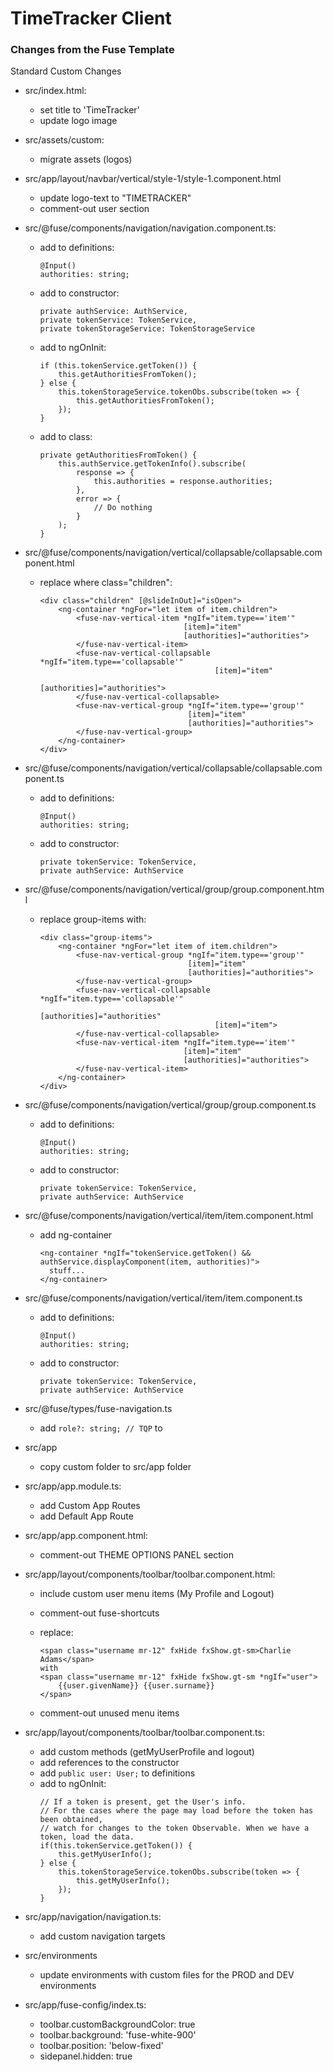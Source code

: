 # TimeTracker Client    

### Changes from the Fuse Template

Standard Custom Changes
- src/index.html: 
    - set title to 'TimeTracker'
    - update logo image
- src/assets/custom:
    - migrate assets (logos)
- src/app/layout/navbar/vertical/style-1/style-1.component.html
    - update logo-text to "TIMETRACKER"
    - comment-out user section
- src/@fuse/components/navigation/navigation.component.ts:
    - add to definitions:
        ```
        @Input()
        authorities: string;
        ```
    - add to constructor:
        ```text
        private authService: AuthService,
        private tokenService: TokenService,
        private tokenStorageService: TokenStorageService
        ```
    - add to ngOnInit:
        ```text
        if (this.tokenService.getToken()) {
            this.getAuthoritiesFromToken();
        } else {
            this.tokenStorageService.tokenObs.subscribe(token => {
                this.getAuthoritiesFromToken();
            });
        }
        ```
    - add to class:
        ```text
        private getAuthoritiesFromToken() {
            this.authService.getTokenInfo().subscribe(
                response => {
                    this.authorities = response.authorities;
                },
                error => {
                    // Do nothing
                }
            );
        }
        ```
- src/@fuse/components/navigation/vertical/collapsable/collapsable.component.html
    - replace where class="children":
        ```text
        <div class="children" [@slideInOut]="isOpen">
            <ng-container *ngFor="let item of item.children">
                <fuse-nav-vertical-item *ngIf="item.type=='item'"
                                        [item]="item"
                                        [authorities]="authorities">
                </fuse-nav-vertical-item>
                <fuse-nav-vertical-collapsable *ngIf="item.type=='collapsable'"
                                               [item]="item"
                                               [authorities]="authorities">
                </fuse-nav-vertical-collapsable>
                <fuse-nav-vertical-group *ngIf="item.type=='group'"
                                         [item]="item"
                                         [authorities]="authorities">
                </fuse-nav-vertical-group>
            </ng-container>
        </div>
        ```
- src/@fuse/components/navigation/vertical/collapsable/collapsable.component.ts
    - add to definitions: 
        ```text
        @Input()
        authorities: string;
        ```
    - add to constructor:
        ```text
        private tokenService: TokenService,
        private authService: AuthService
        ```
      
- src/@fuse/components/navigation/vertical/group/group.component.html
    - replace group-items with:
        ```text
        <div class="group-items">
            <ng-container *ngFor="let item of item.children">
                <fuse-nav-vertical-group *ngIf="item.type=='group'"
                                         [item]="item"
                                         [authorities]="authorities">
                </fuse-nav-vertical-group>
                <fuse-nav-vertical-collapsable *ngIf="item.type=='collapsable'"
                                               [authorities]="authorities"
                                               [item]="item">
                </fuse-nav-vertical-collapsable>
                <fuse-nav-vertical-item *ngIf="item.type=='item'"
                                        [item]="item"
                                        [authorities]="authorities">
                </fuse-nav-vertical-item>
            </ng-container>
        </div>
        ```
- src/@fuse/components/navigation/vertical/group/group.component.ts
    - add to definitions:
        ```text
        @Input()
        authorities: string;
        ```
    - add to constructor:
        ```text
        private tokenService: TokenService,
        private authService: AuthService
        ```
- src/@fuse/components/navigation/vertical/item/item.component.html
    - add ng-container
        ```text
        <ng-container *ngIf="tokenService.getToken() && authService.displayComponent(item, authorities)">
          stuff...
        </ng-container>
        ```
- src/@fuse/components/navigation/vertical/item/item.component.ts
    - add to definitions:
        ```
        @Input()
        authorities: string;
        ```
    - add to constructor: 
        ```text
        private tokenService: TokenService,
        private authService: AuthService
        ```
- src/@fuse/types/fuse-navigation.ts
    - add `role?: string; // TQP` to 
- src/app
    - copy custom folder to src/app folder
- src/app/app.module.ts: 
    - add Custom App Routes
    - add Default App Route
- src/app/app.component.html: 
    - comment-out THEME OPTIONS PANEL section
- src/app/layout/components/toolbar/toolbar.component.html:
    - include custom user menu items (My Profile and Logout)
    - comment-out fuse-shortcuts
    - replace: 
        ```text
        <span class="username mr-12" fxHide fxShow.gt-sm>Charlie Adams</span>
        with
        <span class="username mr-12" fxHide fxShow.gt-sm *ngIf="user">
            {{user.givenName}} {{user.surname}}
        </span>
        ```
      
    - comment-out unused menu items
- src/app/layout/components/toolbar/toolbar.component.ts: 
    - add custom methods (getMyUserProfile and logout)
    - add references to the constructor
    - add `public user: User;` to definitions  
    - add to ngOnInit:
        ```text
        // If a token is present, get the User's info.
        // For the cases where the page may load before the token has been obtained,
        // watch for changes to the token Observable. When we have a token, load the data.
        if(this.tokenService.getToken()) {
            this.getMyUserInfo();
        } else {
            this.tokenStorageService.tokenObs.subscribe(token => {
                this.getMyUserInfo();
            });
        }
        ```
- src/app/navigation/navigation.ts:
    - add custom navigation targets  
- src/environments
    - update environments with custom files for the PROD and DEV environments
- src/app/fuse-config/index.ts:
    - toolbar.customBackgroundColor: true
    - toolbar.background: 'fuse-white-900'
    - toolbar.position: 'below-fixed'
    - sidepanel.hidden: true